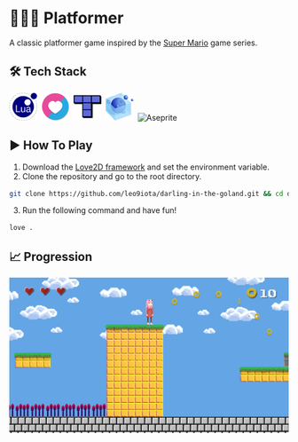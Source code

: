 # 🏃‍♂️‍➡️ Platformer

A classic platformer game inspired by the [Super Mario](https://supermario-game.com/) game series.

## 🛠️ Tech Stack

<div>
    <img src="./assets/images/icons/lua.svg" title="Lua" alt="Lua" width="50" height="50" />&nbsp;
    <img src="./assets/images/icons/love2d.svg" title="Love2D" alt="Love2D" width="50" height="50" />&nbsp;
    <img src="./assets/images/icons/tiled.svg" title="Tiled" alt="Tiled" width="50" height="50" />&nbsp;
    <img src="./assets/images/icons/luarocks.svg" title="LuaRocks" alt="LuaRocks" width="50" height="50" />&nbsp;
    <img src="./assets/images/icons/asepritet.svg" title="Aseprite" alt="Aseprite" width="50" height="50" />&nbsp;
<div>

## ▶️ How To Play

1. Download the [Love2D framework](https://love2d.org/) and set the environment variable.
2. Clone the repository and go to the root directory.

```sh
git clone https://github.com/leo9iota/darling-in-the-goland.git && cd darling-in-the-goland
```

3. Run the following command and have fun!

```sh
love .
```

## 📈 Progression

<div>
    <img src="assets/images/progress/progress-2025-03-29.png" title="Progression" alt="Progression" />
<div>
